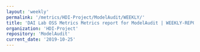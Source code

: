```yaml
---
layout: 'weekly'
permalink: '/metrics/HDI-Project/ModelAudit/WEEKLY/'
title: 'DAI Lab OSS Metrics Metrics report for ModelAudit | WEEKLY-REPORT-2019-10-25'
organization: 'HDI-Project'
repository: 'ModelAudit'
current_date: '2019-10-25'
---
```


